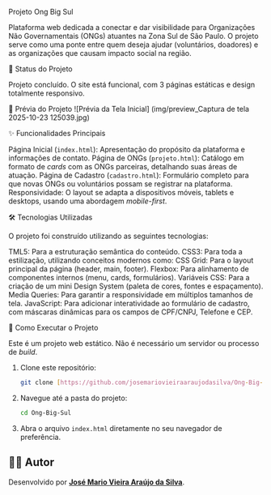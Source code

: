 Projeto Ong Big Sul

Plataforma web dedicada a conectar e dar visibilidade para Organizações Não Governamentais (ONGs) atuantes na Zona Sul de São Paulo. O projeto serve como uma ponte entre quem deseja ajudar (voluntários, doadores) e as organizações que causam impacto social na região.

🚀 Status do Projeto

Projeto concluído. O site está funcional, com 3 páginas estáticas e design totalmente responsivo.

📸 Prévia do Projeto
![Prévia da Tela Inicial]
(img/preview_Captura de tela 2025-10-23 125039.jpg)

✨ Funcionalidades Principais

Página Inicial (`index.html`): Apresentação do propósito da plataforma e informações de contato.
Página de ONGs (`projeto.html`): Catálogo em formato de *cards* com as ONGs parceiras, detalhando suas áreas de atuação.
Página de Cadastro (`cadastro.html`): Formulário completo para que novas ONGs ou voluntários possam se registrar na plataforma.
Responsividade: O layout se adapta a dispositivos móveis, tablets e desktops, usando uma abordagem *mobile-first*.

🛠️ Tecnologias Utilizadas

O projeto foi construído utilizando as seguintes tecnologias:

TML5: Para a estruturação semântica do conteúdo.
CSS3: Para toda a estilização, utilizando conceitos modernos como:
CSS Grid: Para o layout principal da página (header, main, footer).
Flexbox: Para alinhamento de componentes internos (menu, cards, formulários).
Variáveis CSS: Para a criação de um mini Design System (paleta de cores, fontes e espaçamento).
Media Queries: Para garantir a responsividade em múltiplos tamanhos de tela.
JavaScript: Para adicionar interatividade ao formulário de cadastro, com máscaras dinâmicas para os campos de CPF/CNPJ, Telefone e CEP.

🏃 Como Executar o Projeto

Este é um projeto web estático. Não é necessário um servidor ou processo de *build*.

1.  Clone este repositório:
    ```sh
    git clone [https://github.com/josemariovieiraaraujodasilva/Ong-Big-Sul.git](https://github.com/josemariovieiraaraujodasilva/Ong-Big-Sul.git)
    ```
2.  Navegue até a pasta do projeto:
    ```sh
    cd Ong-Big-Sul
    ```
3.  Abra o arquivo `index.html` diretamente no seu navegador de preferência.

## 👨‍💻 Autor

Desenvolvido por **[José Mario Vieira Araújo da Silva](https://github.com/josemariovieiraaraujodasilva)**.
